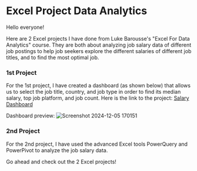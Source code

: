 # Excel Project Data Analytics

Hello everyone! 

Here are 2 Excel projects I have done from Luke Barousse's "Excel For Data Analytics" course. They are both about analyzing job salary data of different job postings to help job seekers explore the different salaries of different job titles, and to find the most optimal job. 

### 1st Project
For the 1st project, I have created a dashboard (as shown below) that allows us to select the job title, country, and job type in order to find its median salary, top job platform, and job count. Here is the link to the project: [Salary Dashboard](https://github.com/simonhsieh999/Excel_Project_Data_Analytics/tree/main/Project_1-Dashboard)   

Dashboard preview:
![Screenshot 2024-12-05 170151](https://github.com/user-attachments/assets/625c09eb-d3e0-43c9-ac07-336dd44d2ec3)   

### 2nd Project

For the 2nd project, I have used the advanced Excel tools PowerQuery and PowerPivot to analyze the job salary data.


Go ahead and check out the 2 Excel projects!



